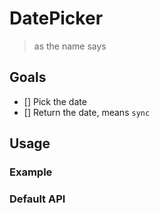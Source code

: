 # DatePicker

> as the name says

## Goals

 * [] Pick the date
 * [] Return the date, means `sync`


## Usage

### Example

### Default API

